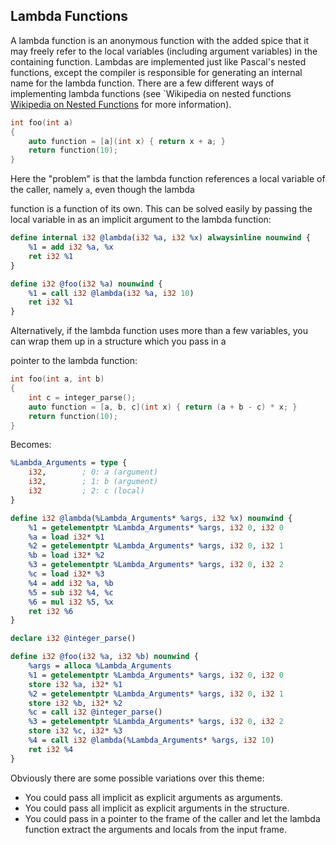 ## Lambda Functions


A lambda function is an anonymous function with the added spice that it may freely refer to the local variables (including argument
variables) in the containing function.  Lambdas are implemented just like Pascal's nested functions, except the compiler is
responsible for generating an internal name for the lambda function.  There are a few different ways of implementing lambda
functions (see `Wikipedia on nested functions [Wikipedia on Nested Functions](en.wikipedia.org/wiki/Nested_function) for more
information).

```cpp
int foo(int a)
{
	auto function = [a](int x) { return x + a; }
	return function(10);
}
```

Here the "problem" is that the lambda function references a local variable of the caller, namely `a`, even though the lambda

function is a function of its own.  This can be solved easily by passing the local variable in as an implicit argument to the
lambda function:

```llvm
define internal i32 @lambda(i32 %a, i32 %x) alwaysinline nounwind {
	%1 = add i32 %a, %x
	ret i32 %1
}

define i32 @foo(i32 %a) nounwind {
	%1 = call i32 @lambda(i32 %a, i32 10)
	ret i32 %1
}
```

Alternatively, if the lambda function uses more than a few variables, you can wrap them up in a structure which you pass in a

pointer to the lambda function:

```cpp
int foo(int a, int b)
{
	int c = integer_parse();
	auto function = [a, b, c](int x) { return (a + b - c) * x; }
	return function(10);
}
```

Becomes:


```llvm
%Lambda_Arguments = type {
	i32,        ; 0: a (argument)
	i32,        ; 1: b (argument)
	i32         ; 2: c (local)
}

define i32 @lambda(%Lambda_Arguments* %args, i32 %x) nounwind {
	%1 = getelementptr %Lambda_Arguments* %args, i32 0, i32 0
	%a = load i32* %1
	%2 = getelementptr %Lambda_Arguments* %args, i32 0, i32 1
	%b = load i32* %2
	%3 = getelementptr %Lambda_Arguments* %args, i32 0, i32 2
	%c = load i32* %3
	%4 = add i32 %a, %b
	%5 = sub i32 %4, %c
	%6 = mul i32 %5, %x
	ret i32 %6
}

declare i32 @integer_parse()

define i32 @foo(i32 %a, i32 %b) nounwind {
	%args = alloca %Lambda_Arguments
	%1 = getelementptr %Lambda_Arguments* %args, i32 0, i32 0
	store i32 %a, i32* %1
	%2 = getelementptr %Lambda_Arguments* %args, i32 0, i32 1
	store i32 %b, i32* %2
	%c = call i32 @integer_parse()
	%3 = getelementptr %Lambda_Arguments* %args, i32 0, i32 2
	store i32 %c, i32* %3
	%4 = call i32 @lambda(%Lambda_Arguments* %args, i32 10)
	ret i32 %4
}
```

Obviously there are some possible variations over this theme:


- You could pass all implicit as explicit arguments as arguments.
- You could pass all implicit as explicit arguments in the structure.
- You could pass in a pointer to the frame of the caller and let the lambda function extract the arguments and locals from the input frame.


